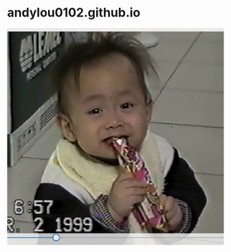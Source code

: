 # andylou0102.github.io
![image](https://github.com/gouf0609/andylou0102-2021.9.15/blob/master/21764770_1512373515523098_317818504702724059_n.jpg)
